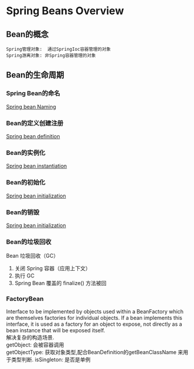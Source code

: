 # **Spring Beans Overview**
## **Bean的概念**
    Spring管理对象:  通过SpringIoc容器管理的对象
    Spring游离对象: 非Spring容器管理的对象
## **Bean的生命周期**
### **Spring Bean的命名**
[Spring bean Naming](../doc/bean_lifecyle/SpringBeanNaming.md)
### **Bean的定义创建注册**  
[Spring bean definition](../doc/bean_lifecyle/SpringBeansDefinition.md)
### **Bean的实例化**  
[Spring bean instantiation](../doc/bean_lifecyle/SpringBeansInstantiation.md)
### **Bean的初始化**  
[Spring bean initialization](../doc/bean_lifecyle/SpringBeansInitialization.md)
### **Bean的销毁**  
[Spring bean initialization](../doc/bean_lifecyle/SpringBeansInitialization.md)
### **Bean的垃圾回收**  
Bean 垃圾回收（GC）
1. 关闭 Spring 容器（应用上下文）
2. 执行 GC
3. Spring Bean 覆盖的 finalize() 方法被回
### **FactoryBean**
 Interface to be implemented by objects used within a BeanFactory which are themselves factories for individual objects. If a bean implements this interface, it is used as a factory for an object to expose, not directly as a bean instance that will be exposed itself.  
 解决复杂的构造场景.  
 getObject: 会被容器调用  
 getObjectType:  获取对象类型,配合BeanDefinition的getBeanClassName 来用于类型判断.
 isSingleton: 是否是单例